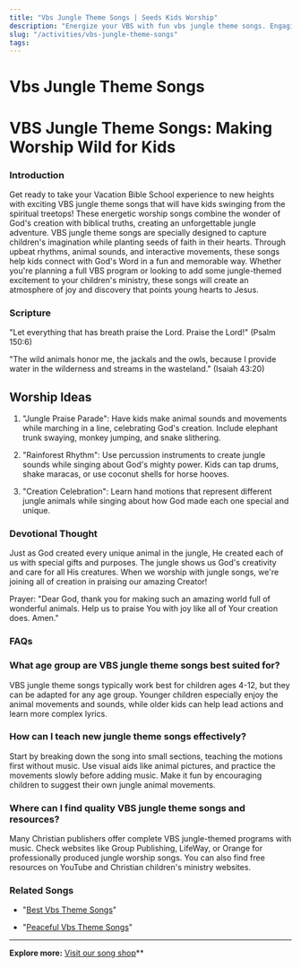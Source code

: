 ```yaml
---
title: "Vbs Jungle Theme Songs | Seeds Kids Worship"
description: "Energize your VBS with fun vbs jungle theme songs. Engaging worship music and activities for summer children's ministry."
slug: "/activities/vbs-jungle-theme-songs"
tags:
---
```


# Vbs Jungle Theme Songs

# VBS Jungle Theme Songs: Making Worship Wild for Kids

### Introduction
Get ready to take your Vacation Bible School experience to new heights with exciting VBS jungle theme songs that will have kids swinging from the spiritual treetops! These energetic worship songs combine the wonder of God's creation with biblical truths, creating an unforgettable jungle adventure. VBS jungle theme songs are specially designed to capture children's imagination while planting seeds of faith in their hearts. Through upbeat rhythms, animal sounds, and interactive movements, these songs help kids connect with God's Word in a fun and memorable way. Whether you're planning a full VBS program or looking to add some jungle-themed excitement to your children's ministry, these songs will create an atmosphere of joy and discovery that points young hearts to Jesus.

### Scripture
"Let everything that has breath praise the Lord. Praise the Lord!" (Psalm 150:6)

"The wild animals honor me, the jackals and the owls, because I provide water in the wilderness and streams in the wasteland." (Isaiah 43:20)

## Worship Ideas
1. "Jungle Praise Parade": Have kids make animal sounds and movements while marching in a line, celebrating God's creation. Include elephant trunk swaying, monkey jumping, and snake slithering.

2. "Rainforest Rhythm": Use percussion instruments to create jungle sounds while singing about God's mighty power. Kids can tap drums, shake maracas, or use coconut shells for horse hooves.

3. "Creation Celebration": Learn hand motions that represent different jungle animals while singing about how God made each one special and unique.

### Devotional Thought
Just as God created every unique animal in the jungle, He created each of us with special gifts and purposes. The jungle shows us God's creativity and care for all His creatures. When we worship with jungle songs, we're joining all of creation in praising our amazing Creator!

Prayer: "Dear God, thank you for making such an amazing world full of wonderful animals. Help us to praise You with joy like all of Your creation does. Amen."

### FAQs

### What age group are VBS jungle theme songs best suited for?
VBS jungle theme songs typically work best for children ages 4-12, but they can be adapted for any age group. Younger children especially enjoy the animal movements and sounds, while older kids can help lead actions and learn more complex lyrics.

### How can I teach new jungle theme songs effectively?
Start by breaking down the song into small sections, teaching the motions first without music. Use visual aids like animal pictures, and practice the movements slowly before adding music. Make it fun by encouraging children to suggest their own jungle animal movements.

### Where can I find quality VBS jungle theme songs and resources?
Many Christian publishers offer complete VBS jungle-themed programs with music. Check websites like Group Publishing, LifeWay, or Orange for professionally produced jungle worship songs. You can also find free resources on YouTube and Christian children's ministry websites.

### Related Songs

- "[Best Vbs Theme Songs](/activities/best-vbs-theme-songs/)"

- "[Peaceful Vbs Theme Songs](/activities/peaceful-vbs-theme-songs/)"

---

**Explore more:** [Visit our song shop](https://seedskidsworship.com/shop)**

<!-- Schema Markup -->
<script type="application/ld+json">
{
  "@context": "https://schema.org",
  "@type": "MusicRecording",
  "name": "Vbs Jungle Theme Songs",
  "byArtist": {
    "@type": "MusicGroup",
    "name": "Seeds Kids Worship"
  },
  "isFamilyFriendly": true,
  "url": "https://seedskidsworship.com/activities/vbs-jungle-theme-songs/"
}
</script>